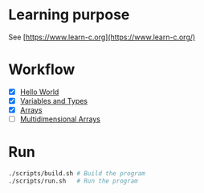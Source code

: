 # Learning purpose
See [https://www.learn-c.org](https://www.learn-c.org/)

# Workflow
- [x] [Hello World](https://www.learn-c.org/en/Hello%2C_World%21)
- [x] [Variables and Types](https://www.learn-c.org/en/Variables_and_Types)
- [x] [Arrays](https://www.learn-c.org/en/Arrays)
- [ ] [Multidimensional Arrays](https://www.learn-c.org/en/Multidimensional_Arrays)

# Run
```sh
./scripts/build.sh # Build the program
./scripts/run.sh   # Run the program
```